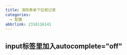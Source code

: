 ```yaml
---
title: 清除表单下拉框记录
categories:
  - 配置
abbrlink: 2318116141
---
```




## input标签里加入autocomplete="off"


